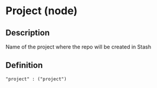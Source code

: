 # Project (node)

## Description
Name of the project where the repo will be created in Stash

## Definition 

```
"project" : ("project")
```